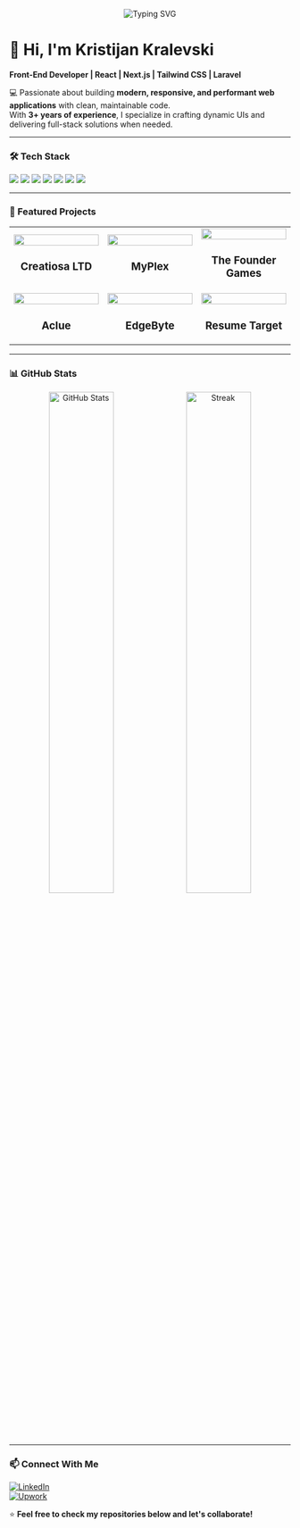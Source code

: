<!-- Typing SVG Animation -->
<p align="center">
  <img src="https://readme-typing-svg.demolab.com?font=Fira+Code&size=24&duration=3000&pause=1000&color=black&center=true&vCenter=true&width=600&lines=Hi%2C+I'm+Kristijan+Kralevski;Front-End+Developer;React+%7C+Next.js+%7C+Tailwind+CSS;Laravel+%7C+Full+Stack+Enthusiast" alt="Typing SVG" />
</p>

# 👋 Hi, I'm Kristijan Kralevski  

**Front-End Developer | React | Next.js | Tailwind CSS | Laravel**  

💻 Passionate about building **modern, responsive, and performant web applications** with clean, maintainable code.  
With **3+ years of experience**, I specialize in crafting dynamic UIs and delivering full-stack solutions when needed.  

---

### 🛠 Tech Stack
<p>
  <img src="https://img.shields.io/badge/HTML5-E34F26?style=for-the-badge&logo=html5&logoColor=white" />
  <img src="https://img.shields.io/badge/CSS3-1572B6?style=for-the-badge&logo=css3&logoColor=white" />
  <img src="https://img.shields.io/badge/TailwindCSS-38B2AC?style=for-the-badge&logo=tailwind-css&logoColor=white" />
  <img src="https://img.shields.io/badge/JavaScript-F7DF1E?style=for-the-badge&logo=javascript&logoColor=black" />
  <img src="https://img.shields.io/badge/React-61DAFB?style=for-the-badge&logo=react&logoColor=black" />
  <img src="https://img.shields.io/badge/Next.js-000000?style=for-the-badge&logo=next.js&logoColor=white" />
  <img src="https://img.shields.io/badge/Laravel-FF2D20?style=for-the-badge&logo=laravel&logoColor=white" />
</p>

---

### 🌟 Featured Projects  

<table>
<tr>
<td width="33%">
  <img src="https://i.ibb.co/YZ0sc1v/Creatiosa.png" width="100%" />
  <h3 align="center">Creatiosa LTD</h3>
</td>
<td width="33%">
  <img src="https://i.ibb.co/xJZr9D0/MyPlex.png" width="100%" />
  <h3 align="center">MyPlex</h3>
</td>
<td width="33%">
  <img src="https://i.ibb.co/pPSsQjC/Founder-Games.png" width="100%" />
  <h3 align="center">The Founder Games</h3>
</td>
</tr>

<tr>
<td width="33%">
  <img src="https://i.ibb.co/c3Yt1pJ/Aclue.png" width="100%" />
  <h3 align="center">Aclue</h3>
</td>
<td width="33%">
  <img src="https://i.ibb.co/JyknrNz/EdgeByte.png" width="100%" />
  <h3 align="center">EdgeByte</h3>
</td>
<td width="33%">
  <img src="https://i.ibb.co/TMjDfnc/Resume-Target.png" width="100%" />
  <h3 align="center">Resume Target</h3>
</td>
</tr>
</table>

---

### 📊 GitHub Stats
<p align="center">
  <img src="https://github-readme-stats.vercel.app/api?username=krale1&show_icons=true&theme=radical" alt="GitHub Stats" width="48%" />
  <img src="https://github-readme-streak-stats.herokuapp.com/?user=krale1&theme=radical" alt="Streak" width="48%" />
</p>

---

### 📫 Connect With Me
[![LinkedIn](https://img.shields.io/badge/LinkedIn-0077B5?style=for-the-badge&logo=linkedin&logoColor=white)](https://www.linkedin.com/in/kristijan-kralevski/)  
[![Upwork](https://img.shields.io/badge/Upwork-6fda44?style=for-the-badge&logo=upwork&logoColor=white)](https://www.upwork.com/freelancers/~01cfd6041d3b6deabb)  

⭐ **Feel free to check my repositories below and let's collaborate!**
